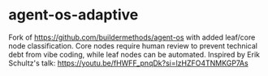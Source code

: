 # agent-os-adaptive
Fork of https://github.com/buildermethods/agent-os with added leaf/core node classification. Core nodes require human review to prevent technical debt from vibe coding, while leaf nodes can be automated. Inspired by Erik Schultz's talk: https://youtu.be/fHWFF_pnqDk?si=lzHZFO4TNMKGP7As
